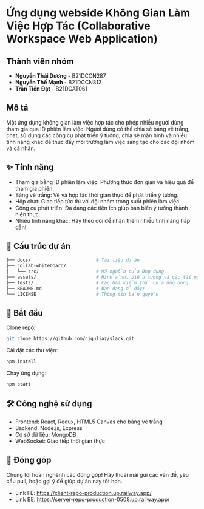 # Ứng dụng webside Không Gian Làm Việc Hợp Tác (Collaborative Workspace Web Application)
## Thành viên nhóm
- **Nguyễn Thái Dương** - B21DCCN287
- **Nguyễn Thế Mạnh** - B21DCCN812
- **Trần Tiến Đạt** - B21DCAT061
## Mô tả
Một ứng dụng không gian làm việc hợp tác cho phép nhiều người dùng tham gia qua ID phiên làm việc. Người dùng có thể chia sẻ bảng vẽ trắng, chat, sử dụng các công cụ phát triển ý tưởng, chia sẻ màn hình và nhiều tính năng khác để thúc đẩy môi trường làm việc sáng tạo cho các đội nhóm và cá nhân.

## ✨ Tính năng
- Tham gia bằng ID phiên làm việc: Phương thức đơn giản và hiệu quả để tham gia phiên.
- Bảng vẽ trắng: Vẽ và hợp tác thời gian thực để phát triển ý tưởng.
- Hộp chat: Giao tiếp tức thì với đội nhóm trong suốt phiên làm việc.
- Công cụ phát triển: Đa dạng các tiện ích giúp bạn biến ý tưởng thành hiện thực.
- Nhiều tính năng khác: Hãy theo dõi để nhận thêm nhiều tính năng hấp dẫn!
## 📁 Cấu trúc dự án
```bash
├── docs/                        # Tài liệu dự án
├── collab-whiteboard/
│   └── src/                     # Mã nguồn của ứng dụng
├── assets/                      # Hình ảnh, biểu tượng và các tài nguyên khác
├── tests/                       # Các bài kiểm thử của ứng dụng
├── README.md                    # Bạn đang ở đây!
└── LICENSE                      # Thông tin bản quyền
```
## 🚀 Bắt đầu
Clone repo:
```bash
git clone https://github.com/ciguliaz/slack.git
```

Cài đặt các thư viện:
```bash
npm install
```

Chạy ứng dụng:
```bash
npm start
```

## 🛠 Công nghệ sử dụng
- Frontend: React, Redux, HTML5 Canvas cho bảng vẽ trắng
- Backend: Node.js, Express
- Cơ sở dữ liệu: MongoDB
- WebSocket: Giao tiếp thời gian thực
## 📢 Đóng góp
Chúng tôi hoan nghênh các đóng góp! Hãy thoải mái gửi các vấn đề, yêu cầu pull, hoặc gợi ý để giúp dự án này tốt hơn.

- Link FE: https://client-repo-production.up.railway.app/
- Link BE: https://server-repo-production-0508.up.railway.app/
